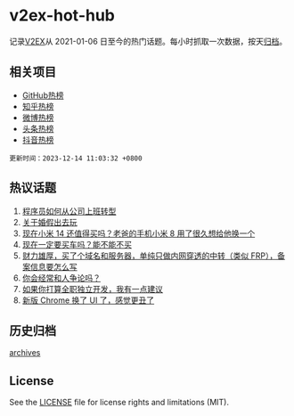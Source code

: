 # v2ex-hot-hub

 记录[V2EX](https://www.v2ex.com/)从 2021-01-06 日至今的热门话题。每小时抓取一次数据，按天[归档](archives)。
 
 ## 相关项目

- [GitHub热榜](https://github.com/it985/github-hot-hub)
- [知乎热榜](https://github.com/it985/zhihu-hot-hub)
- [微博热榜](https://github.com/it985/weibo-hot-hub)
- [头条热榜](https://github.com/it985/toutiao-hot-hub)
- [抖音热榜](https://github.com/it985/douyin-hot-hub)


 `更新时间：2023-12-14 11:03:32 +0800`

## 热议话题

1. [程序员如何从公司上班转型](https://www.v2ex.com/t/1000000)
1. [关于婚假出去玩](https://www.v2ex.com/t/1000028)
1. [现在小米 14 还值得买吗？老爸的手机小米 8 用了很久想给他换一个](https://www.v2ex.com/t/999969)
1. [现在一定要买车吗？能不能不买](https://www.v2ex.com/t/1000085)
1. [财力雄厚，买了个域名和服务器，单纯只做内网穿透的中转（类似 FRP），备案信息要怎么写](https://www.v2ex.com/t/1000054)
1. [你会经常和人争论吗？](https://www.v2ex.com/t/999966)
1. [如果你打算全职独立开发，我有一点建议](https://www.v2ex.com/t/1000129)
1. [新版 Chrome 换了 UI 了，感觉更丑了](https://www.v2ex.com/t/1000131)

## 历史归档

[archives](archives)

## License

See the [LICENSE](LICENSE) file for license rights and limitations (MIT).
